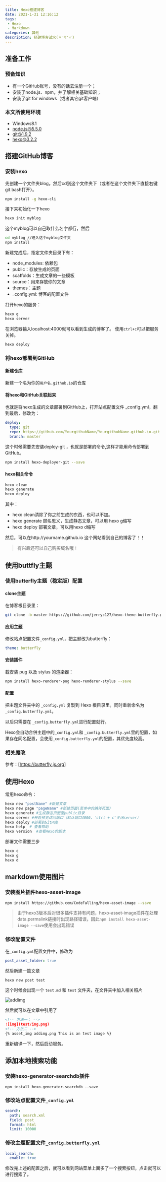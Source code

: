 ```yaml
---
title: Hexo搭建博客
date: 2021-1-31 12:16:12
tags:
 - Hexo
 - Markdown
categories: 其他
description: 搭建博客试水(〃'▽'〃)
---
```


## 准备工作

### 预备知识

- 有一个GitHub账号，没有的话去注册一个；
- 安装了node.js、npm，并了解相关基础知识；
- 安装了git for windows（或者其它git客户端）

### 本文所使用环境

- Windows8.1
- node.js@5.5.0
- git@1.9.2
- hexo@3.2.2

## 搭建GitHub博客

### 安装hexo

先创建一个文件夹blog，然后cd到这个文件夹下（或者在这个文件夹下直接右键git bash打开）。
``` bash
npm install -g hexo-cli
```

接下来初始化一下hexo
``` bash
hexo init myblog
```

这个myblog可以自己取什么名字都行，然后
``` bash
cd myblog //进入这个myblog文件夹
npm install
```

新建完成后，指定文件夹目录下有：

- node_modules: 依赖包
- public：存放生成的页面
- scaffolds：生成文章的一些模板
- source：用来存放你的文章
- themes：主题
- _config.yml: 博客的配置文件

打开hexo的服务：

``` bash
hexo g
hexo server
```
在浏览器输入localhost:4000就可以看到生成的博客了。
使用`ctrl+c`可以把服务关掉。

``` bash
hexo deploy
```
### 将hexo部署到GitHub

#### 新建仓库
新建一个名为你的`用户名.github.io`的仓库

#### 将hexo和GitHub关联起来
也就是将hexo生成的文章部署到GitHub上，打开站点配置文件 _config.yml，翻到最后，修改为：
``` yaml
deploy:
  type: git
  repo: https://github.com/YourgithubName/YourgithubName.github.io.git
  branch: master
```

这个时候需要先安装deploy-git ，也就是部署的命令,这样才能用命令部署到GitHub。
``` bash
npm install hexo-deployer-git --save
```

#### hexo相关命令
``` bash
hexo clean
hexo generate
hexo deploy
```

其中：
- hexo clean清除了你之前生成的东西，也可以不加。
- hexo generate 顾名思义，生成静态文章，可以用 hexo g缩写
- hexo deploy 部署文章，可以用hexo d缩写

然后，可以在http://yourname.github.io 这个网站看到自己的博客了！！

> 有兴趣还可以自己购买域名哦！

## 使用buttfly主题
### 使用butterfly主题（稳定版）配置
#### clone主题
在博客根目录里：
``` bash
git clone -b master https://github.com/jerryc127/hexo-theme-butterfly.git themes/butterfly
```
#### 应用主题
修改站点配置文件`_config.yml`，把主题改为butterfly：
``` yaml
theme: butterfly
```
#### 安装插件
载安装 pug 以及 stylus 的渲染器：
``` bash
npm install hexo-renderer-pug hexo-renderer-stylus --save
```

#### 配置
把主题文件夹中的 `_config.yml` 复製到 Hexo 根目录里，同时重新命名为 `_config.butterfly.yml`。

以后只需要在 `_config.butterfly.yml`进行配置就行。

Hexo会自动合併主题中的`_config.yml`和 `_config.butterfly.yml`里的配置，如果存在同名配置，会使用`_config.butterfly.yml`的配置，其优先度较高。

### 相关魔改
参考：[https://butterfly.js.org]

## 使用Hexo
常用hexo命令：
``` bash
hexo new "postName" #新建文章
hexo new page "pageName" #新建页面(菜单中的跳转页面)
hexo generate #生成静态页面至public目录
hexo server #开启预览访问端口（默认端口4000，'ctrl + c'关闭server）
hexo deploy #部署到GitHub
hexo help  # 查看帮助
hexo version  #查看Hexo的版本
```

部署文件需要三步
``` bash
hexo c
hexo g
hexo d
```
## markdown使用图片
### 安装图片插件hexo-asset-image
``` bash
npm install https://github.com/CodeFalling/hexo-asset-image --save
```
> 由于hexo3版本后对很多插件支持有问题，hexo-asset-image插件在处理data.permalink链接时出现路径错误，因此`npm install hexo-asset-image --save`使用会出现错误
### 修改配置文件
在`_config.yml`配置文件中，修改为 
``` yaml
post_asset_folder: true
```
然后新建一篇文章
``` bash
hexo new post test
```
这个时候会出现一个 `test.md` 和 `test` 文件夹，在文件夹中加入相关照片

![addimg](build-blog/addimg.png)

然后就可以在文章中引用了

``` md
<!-- 方法一： -->
![img](test/img.png)
<!-- 方法二 -->
{% asset_img addimg.png This is an test image %}
```

重新编译一下，然后启动服务。

## 添加本地搜索功能
### 安装hexo-generator-searchdb插件
```shell
npm install hexo-generator-searchdb --save
```
### 修改站点配置文件`_config.yml`
```yaml
search:
  path: search.xml
  field: post
  format: html
  limit: 10000
```
### 修改主题配置文件`_config.butterfly.yml`
```yaml
local_search:
  enable: true
```
修改完上述的配置之后，就可以看到网站菜单上面多了一个搜索按钮，点击就可以进行搜索了。
